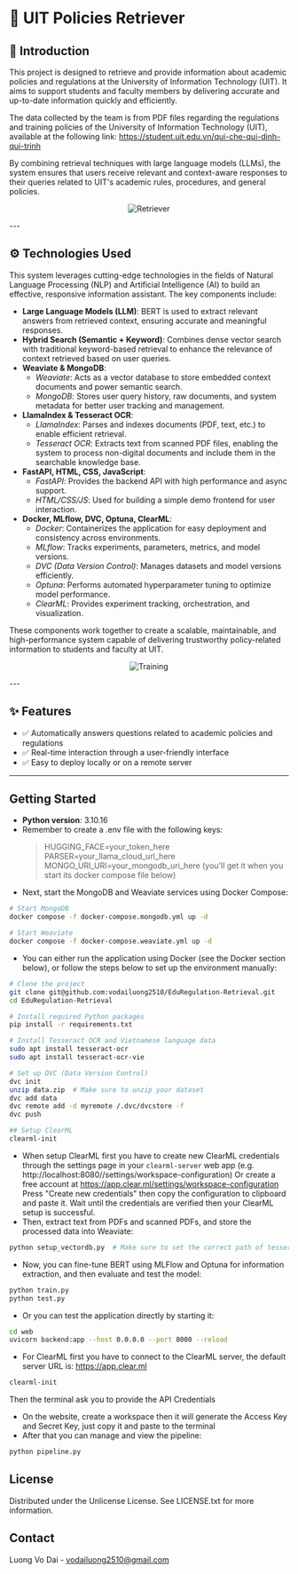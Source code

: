 # 📌 UIT Policies Retriever

## 🧠 Introduction

This project is designed to retrieve and provide information about academic policies and regulations at the University of Information Technology (UIT). It aims to support students and faculty members by delivering accurate and up-to-date information quickly and efficiently.

The data collected by the team is from PDF files regarding the regulations and training policies of the University of Information Technology (UIT), available at the following link: https://student.uit.edu.vn/qui-che-qui-dinh-qui-trinh

By combining retrieval techniques with large language models (LLMs), the system ensures that users receive relevant and context-aware responses to their queries related to UIT's academic rules, procedures, and general policies.

<p align="center">
  <img src="https://github.com/vodailuong2510/EduRegulation-Retrieval/blob/main/images/retriver.png?raw=true" alt="Retriever" />
</p>
---

## ⚙️ Technologies Used

This system leverages cutting-edge technologies in the fields of Natural Language Processing (NLP) and Artificial Intelligence (AI) to build an effective, responsive information assistant. The key components include:

- **Large Language Models (LLM)**: BERT is used to extract relevant answers from retrieved context, ensuring accurate and meaningful responses.
- **Hybrid Search (Semantic + Keyword)**: Combines dense vector search with traditional keyword-based retrieval to enhance the relevance of context retrieved based on user queries.
- **Weaviate & MongoDB**:
  - *Weaviate*: Acts as a vector database to store embedded context documents and power semantic search.
  - *MongoDB*: Stores user query history, raw documents, and system metadata for better user tracking and management.
- **LlamaIndex & Tesseract OCR**:
  - *LlamaIndex*: Parses and indexes documents (PDF, text, etc.) to enable efficient retrieval.
  - *Tesseract OCR*: Extracts text from scanned PDF files, enabling the system to process non-digital documents and include them in the searchable knowledge base.
- **FastAPI, HTML, CSS, JavaScript**: 
  - *FastAPI*: Provides the backend API with high performance and async support.
  - *HTML/CSS/JS*: Used for building a simple demo frontend for user interaction.
- **Docker, MLflow, DVC, Optuna, ClearML**:
  - *Docker*: Containerizes the application for easy deployment and consistency across environments.
  - *MLflow*: Tracks experiments, parameters, metrics, and model versions.
  - *DVC (Data Version Control)*: Manages datasets and model versions efficiently.
  - *Optuna*: Performs automated hyperparameter tuning to optimize model performance.
  - *ClearML*: Provides experiment tracking, orchestration, and visualization.

These components work together to create a scalable, maintainable, and high-performance system capable of delivering trustworthy policy-related information to students and faculty at UIT.

<p align="center">
  <img src="https://github.com/vodailuong2510/EduRegulation-Retrieval/blob/main/images/training.png?raw=true" alt="Training" />
</p>
---

## ✨ Features

- ✅ Automatically answers questions related to academic policies and regulations
- ✅ Real-time interaction through a user-friendly interface
- ✅ Easy to deploy locally or on a remote server

---

## Getting Started

- **Python version**: 3.10.16
- Remember to create a .env file with the following keys:
   > HUGGING_FACE=your_token_here  
   > PARSER=your_llama_cloud_url_here  
   > MONGO_URI_URI=your_mongodb_uri_here (you'll get it when you start its docker compose file below)
- Next, start the MongoDB and Weaviate services using Docker Compose:
```bash
# Start MongoDB
docker compose -f docker-compose.mongodb.yml up -d

# Start Weaviate
docker compose -f docker-compose.weaviate.yml up -d
```
- You can either run the application using Docker (see the Docker section below), or follow the steps below to set up the environment manually:

```bash
# Clone the project
git clone git@github.com:vodailuong2510/EduRegulation-Retrieval.git
cd EduRegulation-Retrieval

# Install required Python packages
pip install -r requirements.txt

# Install Tesseract OCR and Vietnamese language data
sudo apt install tesseract-ocr
sudo apt install tesseract-ocr-vie

# Set up DVC (Data Version Control)
dvc init
unzip data.zip  # Make sure to unzip your dataset
dvc add data
dvc remote add -d myremote /.dvc/dvcstore -f
dvc push
```
```bash
## Setup ClearML
clearml-init
```
- When setup ClearML first you have to create new ClearML credentials through the settings page in your `clearml-server` web app (e.g. http://localhost:8080//settings/workspace-configuration) 
Or create a free account at https://app.clear.ml/settings/workspace-configuration
Press "Create new credentials" then copy the configuration to clipboard and paste it.
Wait until the credentials are verified then your ClearML setup is successful.
- Then, extract text from PDFs and scanned PDFs, and store the processed data into Weaviate:

```bash
python setup_vectordb.py  # Make sure to set the correct path of tesseract in your device
```
- Now, you can fine-tune BERT using MLFlow and Optuna for information extraction, and then evaluate and test the model:
```bash
python train.py
python test.py
```

- Or you can test the application directly by starting it:
```bash
cd web
uvicorn backend:app --host 0.0.0.0 --port 8000 --reload
```
- For ClearML first you have to connect to the ClearML server, the default server URL is: https://app.clear.ml
```bash
clearml-init
```
Then the terminal ask you to provide the API Credentials
- On the website, create a workspace then it will generate the Access Key and Secret Key, just copy it and paste to the terminal
- After that you can manage and view the pipeline:
```bash
python pipeline.py
```
## License
Distributed under the Unlicense License. See LICENSE.txt for more information.

## Contact
Luong Vo Dai - vodailuong2510@gmail.com